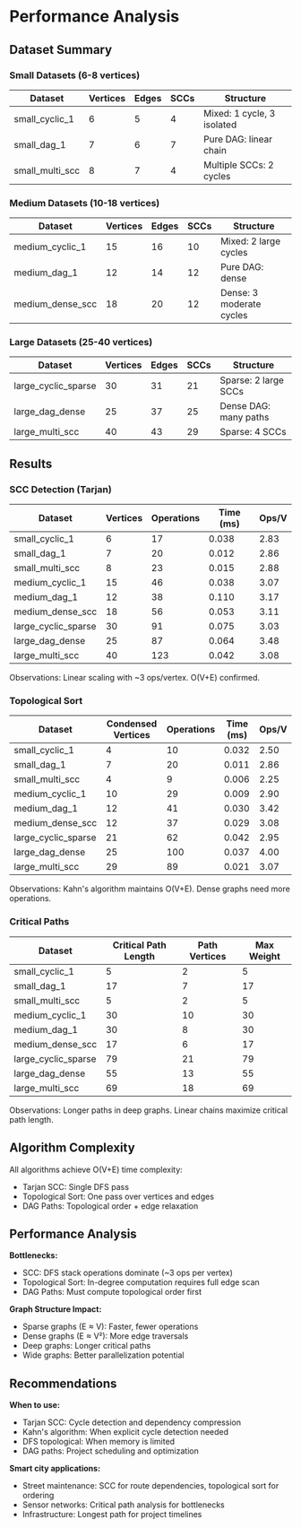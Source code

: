 # Performance Analysis

## Dataset Summary

### Small Datasets (6-8 vertices)

| Dataset | Vertices | Edges | SCCs | Structure |
|---------|----------|-------|------|-----------|
| small_cyclic_1 | 6 | 5 | 4 | Mixed: 1 cycle, 3 isolated |
| small_dag_1 | 7 | 6 | 7 | Pure DAG: linear chain |
| small_multi_scc | 8 | 7 | 4 | Multiple SCCs: 2 cycles |

### Medium Datasets (10-18 vertices)

| Dataset | Vertices | Edges | SCCs | Structure |
|---------|----------|-------|------|-----------|
| medium_cyclic_1 | 15 | 16 | 10 | Mixed: 2 large cycles |
| medium_dag_1 | 12 | 14 | 12 | Pure DAG: dense |
| medium_dense_scc | 18 | 20 | 12 | Dense: 3 moderate cycles |

### Large Datasets (25-40 vertices)

| Dataset | Vertices | Edges | SCCs | Structure |
|---------|----------|-------|------|-----------|
| large_cyclic_sparse | 30 | 31 | 21 | Sparse: 2 large SCCs |
| large_dag_dense | 25 | 37 | 25 | Dense DAG: many paths |
| large_multi_scc | 40 | 43 | 29 | Sparse: 4 SCCs |

## Results

### SCC Detection (Tarjan)

| Dataset | Vertices | Operations | Time (ms) | Ops/V |
|---------|----------|-----------|-----------|-------|
| small_cyclic_1 | 6 | 17 | 0.038 | 2.83 |
| small_dag_1 | 7 | 20 | 0.012 | 2.86 |
| small_multi_scc | 8 | 23 | 0.015 | 2.88 |
| medium_cyclic_1 | 15 | 46 | 0.038 | 3.07 |
| medium_dag_1 | 12 | 38 | 0.110 | 3.17 |
| medium_dense_scc | 18 | 56 | 0.053 | 3.11 |
| large_cyclic_sparse | 30 | 91 | 0.075 | 3.03 |
| large_dag_dense | 25 | 87 | 0.064 | 3.48 |
| large_multi_scc | 40 | 123 | 0.042 | 3.08 |

Observations: Linear scaling with ~3 ops/vertex. O(V+E) confirmed.

### Topological Sort

| Dataset | Condensed Vertices | Operations | Time (ms) | Ops/V |
|---------|-------------------|-----------|-----------|-------|
| small_cyclic_1 | 4 | 10 | 0.032 | 2.50 |
| small_dag_1 | 7 | 20 | 0.011 | 2.86 |
| small_multi_scc | 4 | 9 | 0.006 | 2.25 |
| medium_cyclic_1 | 10 | 29 | 0.009 | 2.90 |
| medium_dag_1 | 12 | 41 | 0.030 | 3.42 |
| medium_dense_scc | 12 | 37 | 0.029 | 3.08 |
| large_cyclic_sparse | 21 | 62 | 0.042 | 2.95 |
| large_dag_dense | 25 | 100 | 0.037 | 4.00 |
| large_multi_scc | 29 | 89 | 0.021 | 3.07 |

Observations: Kahn's algorithm maintains O(V+E). Dense graphs need more operations.

### Critical Paths

| Dataset | Critical Path Length | Path Vertices | Max Weight |
|---------|---------------------|---------------|------------|
| small_cyclic_1 | 5 | 2 | 5 |
| small_dag_1 | 17 | 7 | 17 |
| small_multi_scc | 5 | 2 | 5 |
| medium_cyclic_1 | 30 | 10 | 30 |
| medium_dag_1 | 30 | 8 | 30 |
| medium_dense_scc | 17 | 6 | 17 |
| large_cyclic_sparse | 79 | 21 | 79 |
| large_dag_dense | 55 | 13 | 55 |
| large_multi_scc | 69 | 18 | 69 |

Observations: Longer paths in deep graphs. Linear chains maximize critical path length.

## Algorithm Complexity

All algorithms achieve O(V+E) time complexity:
- Tarjan SCC: Single DFS pass
- Topological Sort: One pass over vertices and edges
- DAG Paths: Topological order + edge relaxation

## Performance Analysis

**Bottlenecks:**
- SCC: DFS stack operations dominate (~3 ops per vertex)
- Topological Sort: In-degree computation requires full edge scan
- DAG Paths: Must compute topological order first

**Graph Structure Impact:**
- Sparse graphs (E ≈ V): Faster, fewer operations
- Dense graphs (E ≈ V²): More edge traversals
- Deep graphs: Longer critical paths
- Wide graphs: Better parallelization potential

## Recommendations

**When to use:**
- Tarjan SCC: Cycle detection and dependency compression
- Kahn's algorithm: When explicit cycle detection needed
- DFS topological: When memory is limited
- DAG paths: Project scheduling and optimization

**Smart city applications:**
- Street maintenance: SCC for route dependencies, topological sort for ordering
- Sensor networks: Critical path analysis for bottlenecks
- Infrastructure: Longest path for project timelines
